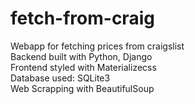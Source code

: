 # fetch-from-craig
Webapp for fetching prices from craigslist</br>
Backend built with Python, Django</br>
Frontend styled with Materializecss</br>
Database used: SQLite3</br>
Web Scrapping with BeautifulSoup</br>

